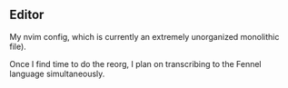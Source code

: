 ## Editor

My nvim config, which is currently an extremely unorganized monolithic file).

Once I find time to do the reorg, I plan on transcribing to the Fennel language simultaneously.

